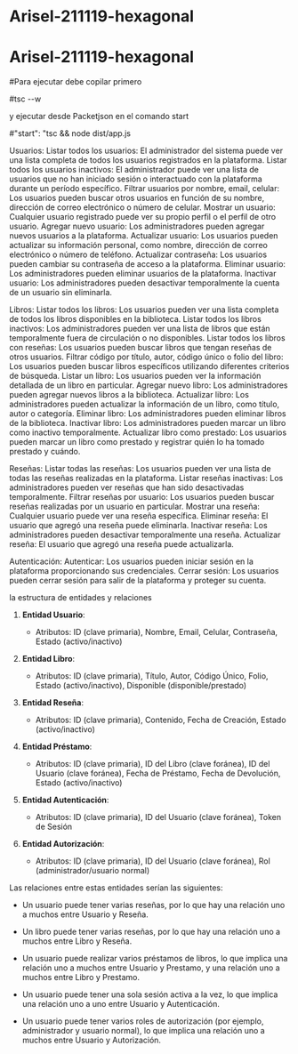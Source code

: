 # Arisel-211119-hexagonal

# Arisel-211119-hexagonal

#Para ejecutar debe copilar primero

 #tsc --w

 y ejecutar desde Packetjson en el comando start

 #"start": "tsc && node dist/app.js

Usuarios:
Listar todos los usuarios: El administrador del sistema puede ver una lista completa de todos los usuarios registrados en la plataforma.
Listar todos los usuarios inactivos: El administrador puede ver una lista de usuarios que no han iniciado sesión o interactuado con la plataforma durante un período específico.
Filtrar usuarios por nombre, email, celular: Los usuarios pueden buscar otros usuarios en función de su nombre, dirección de correo electrónico o número de celular.
Mostrar un usuario: Cualquier usuario registrado puede ver su propio perfil o el perfil de otro usuario.
Agregar nuevo usuario: Los administradores pueden agregar nuevos usuarios a la plataforma.
Actualizar usuario: Los usuarios pueden actualizar su información personal, como nombre, dirección de correo electrónico o número de teléfono.
Actualizar contraseña: Los usuarios pueden cambiar su contraseña de acceso a la plataforma.
Eliminar usuario: Los administradores pueden eliminar usuarios de la plataforma.
Inactivar usuario: Los administradores pueden desactivar temporalmente la cuenta de un usuario sin eliminarla.

Libros:
Listar todos los libros: Los usuarios pueden ver una lista completa de todos los libros disponibles en la biblioteca.
Listar todos los libros inactivos: Los administradores pueden ver una lista de libros que están temporalmente fuera de circulación o no disponibles.
Listar todos los libros con reseñas: Los usuarios pueden buscar libros que tengan reseñas de otros usuarios.
Filtrar código por título, autor, código único o folio del libro: Los usuarios pueden buscar libros específicos utilizando diferentes criterios de búsqueda.
Listar un libro: Los usuarios pueden ver la información detallada de un libro en particular.
Agregar nuevo libro: Los administradores pueden agregar nuevos libros a la biblioteca.
Actualizar libro: Los administradores pueden actualizar la información de un libro, como título, autor o categoría.
Eliminar libro: Los administradores pueden eliminar libros de la biblioteca.
Inactivar libro: Los administradores pueden marcar un libro como inactivo temporalmente.
Actualizar libro como prestado: Los usuarios pueden marcar un libro como prestado y registrar quién lo ha tomado prestado y cuándo.

Reseñas:
Listar todas las reseñas: Los usuarios pueden ver una lista de todas las reseñas realizadas en la plataforma.
Listar reseñas inactivas: Los administradores pueden ver reseñas que han sido desactivadas temporalmente.
Filtrar reseñas por usuario: Los usuarios pueden buscar reseñas realizadas por un usuario en particular.
Mostrar una reseña: Cualquier usuario puede ver una reseña específica.
Eliminar reseña: El usuario que agregó una reseña puede eliminarla.
Inactivar reseña: Los administradores pueden desactivar temporalmente una reseña.
Actualizar reseña: El usuario que agregó una reseña puede actualizarla.

Autenticación:
Autenticar: Los usuarios pueden iniciar sesión en la plataforma proporcionando sus credenciales.
Cerrar sesión: Los usuarios pueden cerrar sesión para salir de la plataforma y proteger su cuenta.

















la estructura de entidades y relaciones

1. **Entidad Usuario**:
   - Atributos: ID (clave primaria), Nombre, Email, Celular, Contraseña, Estado (activo/inactivo)

2. **Entidad Libro**:
   - Atributos: ID (clave primaria), Título, Autor, Código Único, Folio, Estado (activo/inactivo), Disponible (disponible/prestado)

3. **Entidad Reseña**:
   - Atributos: ID (clave primaria), Contenido, Fecha de Creación, Estado (activo/inactivo)

4. **Entidad Préstamo**:
   - Atributos: ID (clave primaria), ID del Libro (clave foránea), ID del Usuario (clave foránea), Fecha de Préstamo, Fecha de Devolución, Estado (activo/inactivo)

5. **Entidad Autenticación**:
   - Atributos: ID (clave primaria), ID del Usuario (clave foránea), Token de Sesión

6. **Entidad Autorización**:
   - Atributos: ID (clave primaria), ID del Usuario (clave foránea), Rol (administrador/usuario normal)

Las relaciones entre estas entidades serían las siguientes:

- Un usuario puede tener varias reseñas, por lo que hay una relación uno a muchos entre Usuario y Reseña.

- Un libro puede tener varias reseñas, por lo que hay una relación uno a muchos entre Libro y Reseña.

- Un usuario puede realizar varios préstamos de libros, lo que implica una relación uno a muchos entre Usuario y Prestamo, y una relación uno a muchos entre Libro y Prestamo.

- Un usuario puede tener una sola sesión activa a la vez, lo que implica una relación uno a uno entre Usuario y Autenticación.

- Un usuario puede tener varios roles de autorización (por ejemplo, administrador y usuario normal), lo que implica una relación uno a muchos entre Usuario y Autorización.
